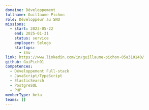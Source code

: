 ```yaml
---
domaine: Développement
fullname: Guillaume Pichon
role: Développeur au SNU
missions:
  - start: 2023-05-22
    end: 2025-01-31
    status: service
    employer: Selego
    startups:
      - snu
link: https://www.linkedin.com/in/guillaume-pichon-05a310140/
github: GuiPich91
competences:
  - Développement Full-stack
  - JavaScript/TypeScript
  - ElasticSearch
  - PostgreSQL
  - PHP
memberType: beta
teams: []
---
```


